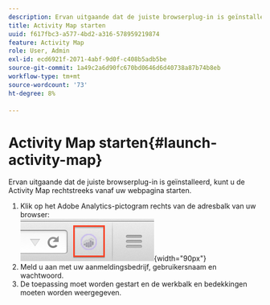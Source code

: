 ```yaml
---
description: Ervan uitgaande dat de juiste browserplug-in is geïnstalleerd, kunt u de Activity Map rechtstreeks vanaf uw webpagina starten.
title: Activity Map starten
uuid: f617fbc3-a577-4bd2-a316-578959219874
feature: Activity Map
role: User, Admin
exl-id: ecd6921f-2071-4abf-9d0f-c408b5adb5be
source-git-commit: 1a49c2a6d90fc670bd0646d6d40738a87b74b8eb
workflow-type: tm+mt
source-wordcount: '73'
ht-degree: 8%

---
```



# Activity Map starten{#launch-activity-map}

Ervan uitgaande dat de juiste browserplug-in is geïnstalleerd, kunt u de Activity Map rechtstreeks vanaf uw webpagina starten.

1. Klik op het Adobe Analytics-pictogram rechts van de adresbalk van uw browser:\
   ![](assets/an_icon.png){width="90px"}
1. Meld u aan met uw aanmeldingsbedrijf, gebruikersnaam en wachtwoord.
1. De toepassing moet worden gestart en de werkbalk en bedekkingen moeten worden weergegeven.
